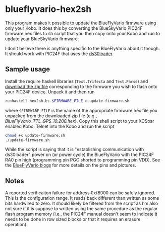 # blueflyvario-hex2sh

This program makes it possible to update the BlueFlyVario firmware
using only your Kobo.  It does this by converting the BlueSkyVario
PIC24F firmware hex files to sh script that you then copy onto your
Kobo and run to update your BlueSkyVario firmware.

I don't believe there is anything specific to the BlueFlyVario about
it though.  It should work with PIC24F that uses the
[ds30loader](http://www.ds30loader.com).

## Sample usage

Install the require haskell libraries (`Text.Trifecta` and
`Text.Parse`) and [download the zip
file](http://blueflyvario.com/support) corresponding to the firmware
you wish to flash onto your PIC24F device.  Unpack it and then run

```bash
runhaskell hex2sh.hs $FIRMWARE_FILE > update-firmware.sh
```

where `$FIRMWARE_FILE` is the name of the appropriate firmware hex
file you unpacked from the downloaded zip file (e.g.,
*BlueFlyVario_TTL_GPS_10.208.hex*).  Copy this shell script to your
XCSoar enabled Kobo.  Telnet into the Kobo and run the script

```bash
chmod +x update-firmware.sh
./update-firmware.sh
```

While the script is saying that it is "establishing communication with
ds30loader" power on (or power cycle) the BlueFlyVario with the PIC24F
RA0 pin high (programming pin PGC shorted to programming pin VDD).
See the [BlueFlyVario
blogs](http://blueflyvario.blogspot.ca/2014/12/firmware.html) for more
details on the pins and pictures.

## Notes

A reported verificaiton failure for address 0xf8000 can be safely
ignored.  This is the configuration range.  It reads back different
than written as some bits hardwired to zero.  It should likely be
filtered from the script as I'm also not sure if it is suppose to
written using the same procedure as the regular flash program memory
(i.e., the PIC24F manual doesn't seem to indicate it needs to be done
in row sized blocks or that it requires an erasure operation).
